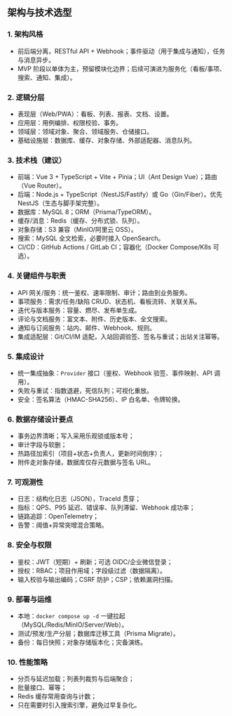 ## 架构与技术选型

### 1. 架构风格
- 前后端分离，RESTful API + Webhook；事件驱动（用于集成与通知），任务与消息异步。
- MVP 阶段以单体为主，预留模块化边界；后续可演进为服务化（看板/事项、搜索、通知、集成）。

### 2. 逻辑分层
- 表现层（Web/PWA）：看板、列表、报表、文档、设置。
- 应用层：用例编排、权限校验、事务。
- 领域层：领域对象、聚合、领域服务、仓储接口。
- 基础设施层：数据库、缓存、对象存储、外部适配器、消息队列。

### 3. 技术栈（建议）
- 前端：Vue 3 + TypeScript + Vite + Pinia；UI（Ant Design Vue）；路由（Vue Router）。
- 后端：Node.js + TypeScript（NestJS/Fastify）或 Go（Gin/Fiber）。优先 NestJS（生态与脚手架完整）。
- 数据库：MySQL 8；ORM（Prisma/TypeORM）。
- 缓存/消息：Redis（缓存、分布式锁、队列）。
- 对象存储：S3 兼容（MinIO/阿里云 OSS）。
- 搜索：MySQL 全文检索，必要时接入 OpenSearch。
- CI/CD：GitHub Actions / GitLab CI；容器化（Docker Compose/K8s 可选）。

### 4. 关键组件与职责
- API 网关/服务：统一鉴权、速率限制、审计；路由到业务服务。
- 事项服务：需求/任务/缺陷 CRUD、状态机、看板流转、关联关系。
- 迭代与版本服务：容量、燃尽、发布单生成。
- 评论与文档服务：富文本、附件、历史版本、全文搜索。
- 通知与订阅服务：站内、邮件、Webhook、规则。
- 集成适配层：Git/CI/IM 适配，入站回调验签、签名与重试；出站关注幂等。

### 5. 集成设计
- 统一集成抽象：`Provider` 接口（鉴权、Webhook 验签、事件映射、API 调用）。
- 失败与重试：指数退避，死信队列；可视化重放。
- 安全：签名算法（HMAC-SHA256）、IP 白名单、令牌轮换。

### 6. 数据存储设计要点
- 事务边界清晰；写入采用乐观锁或版本号；
- 审计字段与软删；
- 热路径加索引（项目+状态+负责人，更新时间倒序）；
- 附件走对象存储，数据库仅存元数据与签名 URL。

### 7. 可观测性
- 日志：结构化日志（JSON），TraceId 贯穿；
- 指标：QPS、P95 延迟、错误率、队列滞留、Webhook 成功率；
- 链路追踪：OpenTelemetry；
- 告警：阈值+异常突增混合策略。

### 8. 安全与权限
- 鉴权：JWT（短期）+ 刷新；可选 OIDC/企业微信登录；
- 授权：RBAC；项目作用域；字段级过滤（数据隔离）。
- 输入校验与输出编码；CSRF 防护；CSP；依赖漏洞扫描。

### 9. 部署与运维
- 本地：`docker compose up -d` 一键拉起（MySQL/Redis/MinIO/Server/Web）。
- 测试/预发/生产分层；数据库迁移工具（Prisma Migrate）。
- 备份：每日快照；对象存储版本化；灾备演练。

### 10. 性能策略
- 分页与延迟加载；列表列裁剪与后端聚合；
- 批量接口、幂等；
- Redis 缓存常用查询与计数；
- 只在需要时引入搜索引擎，避免过早复杂化。


